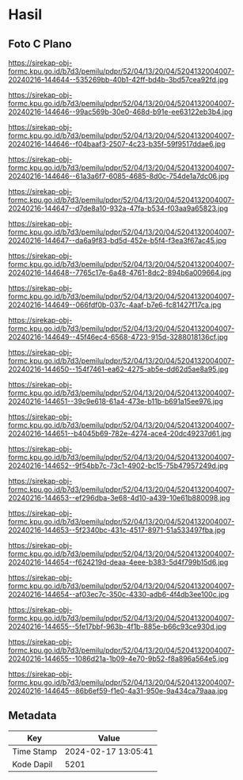 # Hasil

## Foto C Plano

https://sirekap-obj-formc.kpu.go.id/b7d3/pemilu/pdpr/52/04/13/20/04/5204132004007-20240216-144644--535269bb-40b1-42ff-bd4b-3bd57cea92fd.jpg

https://sirekap-obj-formc.kpu.go.id/b7d3/pemilu/pdpr/52/04/13/20/04/5204132004007-20240216-144646--99ac569b-30e0-468d-b91e-ee63122eb3b4.jpg

https://sirekap-obj-formc.kpu.go.id/b7d3/pemilu/pdpr/52/04/13/20/04/5204132004007-20240216-144646--f04baaf3-2507-4c23-b35f-59f9517ddae6.jpg

https://sirekap-obj-formc.kpu.go.id/b7d3/pemilu/pdpr/52/04/13/20/04/5204132004007-20240216-144646--61a3a6f7-6085-4685-8d0c-754de1a7dc06.jpg

https://sirekap-obj-formc.kpu.go.id/b7d3/pemilu/pdpr/52/04/13/20/04/5204132004007-20240216-144647--d7de8a10-932a-47fa-b534-f03aa9a65823.jpg

https://sirekap-obj-formc.kpu.go.id/b7d3/pemilu/pdpr/52/04/13/20/04/5204132004007-20240216-144647--da6a9f83-bd5d-452e-b5f4-f3ea3f67ac45.jpg

https://sirekap-obj-formc.kpu.go.id/b7d3/pemilu/pdpr/52/04/13/20/04/5204132004007-20240216-144648--7765c17e-6a48-4761-8dc2-894b6a009664.jpg

https://sirekap-obj-formc.kpu.go.id/b7d3/pemilu/pdpr/52/04/13/20/04/5204132004007-20240216-144649--066fdf0b-037c-4aaf-b7e6-fc81427f17ca.jpg

https://sirekap-obj-formc.kpu.go.id/b7d3/pemilu/pdpr/52/04/13/20/04/5204132004007-20240216-144649--45f46ec4-6568-4723-915d-3288018136cf.jpg

https://sirekap-obj-formc.kpu.go.id/b7d3/pemilu/pdpr/52/04/13/20/04/5204132004007-20240216-144650--154f7461-ea62-4275-ab5e-dd62d5ae8a95.jpg

https://sirekap-obj-formc.kpu.go.id/b7d3/pemilu/pdpr/52/04/13/20/04/5204132004007-20240216-144651--39c9e618-61a4-473e-b11b-b691a15ee976.jpg

https://sirekap-obj-formc.kpu.go.id/b7d3/pemilu/pdpr/52/04/13/20/04/5204132004007-20240216-144651--b4045b69-782e-4274-ace4-20dc49237d61.jpg

https://sirekap-obj-formc.kpu.go.id/b7d3/pemilu/pdpr/52/04/13/20/04/5204132004007-20240216-144652--9f54bb7c-73c1-4902-bc15-75b47957249d.jpg

https://sirekap-obj-formc.kpu.go.id/b7d3/pemilu/pdpr/52/04/13/20/04/5204132004007-20240216-144653--ef296dba-3e68-4d10-a439-10e61b880098.jpg

https://sirekap-obj-formc.kpu.go.id/b7d3/pemilu/pdpr/52/04/13/20/04/5204132004007-20240216-144653--5f2340bc-431c-4517-8971-51a533497fba.jpg

https://sirekap-obj-formc.kpu.go.id/b7d3/pemilu/pdpr/52/04/13/20/04/5204132004007-20240216-144654--f624219d-deaa-4eee-b383-5d4f799b15d6.jpg

https://sirekap-obj-formc.kpu.go.id/b7d3/pemilu/pdpr/52/04/13/20/04/5204132004007-20240216-144654--af03ec7c-350c-4330-adb6-4f4db3ee100c.jpg

https://sirekap-obj-formc.kpu.go.id/b7d3/pemilu/pdpr/52/04/13/20/04/5204132004007-20240216-144655--5fe17bbf-963b-4f1b-885e-b66c93ce930d.jpg

https://sirekap-obj-formc.kpu.go.id/b7d3/pemilu/pdpr/52/04/13/20/04/5204132004007-20240216-144655--1086d21a-1b09-4e70-9b52-f8a896a564e5.jpg

https://sirekap-obj-formc.kpu.go.id/b7d3/pemilu/pdpr/52/04/13/20/04/5204132004007-20240216-144645--86b6ef59-f1e0-4a31-950e-9a434ca79aaa.jpg


## Metadata

| Key        | Value               |
| ---------- | ------------------- |
| Time Stamp | 2024-02-17 13:05:41 |
| Kode Dapil | 5201                |



